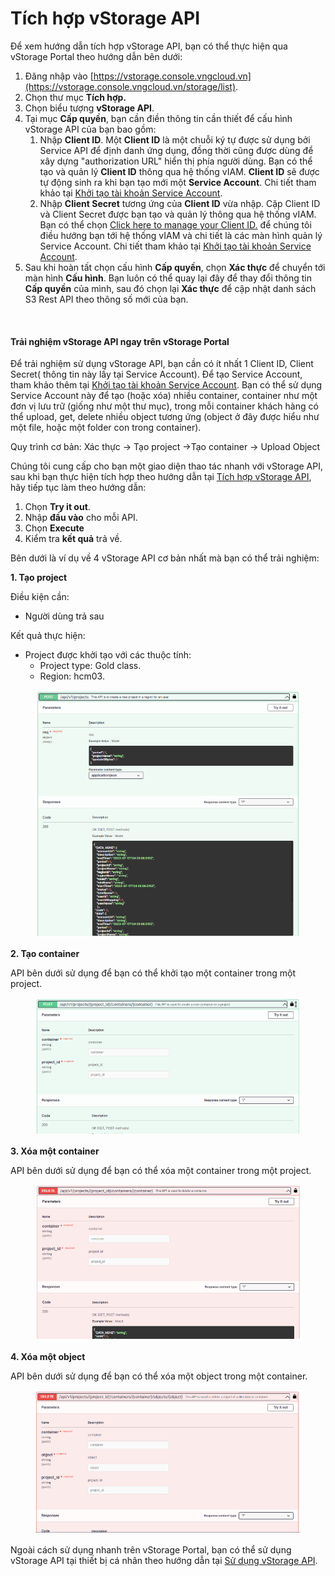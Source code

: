 # Tích hợp vStorage API

Để xem hướng dẫn tích hợp vStorage API, bạn có thể thực hiện qua vStorage Portal theo hướng dẫn bên dưới:&#x20;

1. Đăng nhập vào [https://vstorage.console.vngcloud.vn](https://vstorage.console.vngcloud.vn/storage/list).
2. Chọn thư mục **Tích hợp.**
3. Chọn biểu tượng **vStorage API**.
4. Tại mục **Cấp quyền**, bạn cần điền thông tin cần thiết để cấu hình vStorage API của bạn bao gồm:
   1. Nhập **Client ID**. Một **Client ID** là một chuỗi ký tự được sử dụng bởi Service API để định danh ứng dụng, đồng thời cũng được dùng để xây dựng "authorization URL" hiển thị phía người dùng. Bạn có thể tạo và quản lý **Client ID** thông qua hệ thống vIAM. **Client ID** sẽ được tự động sinh ra khi bạn tạo mới một **Service Account**. Chi tiết tham khảo tại [Khởi tạo tài khoản Service Account](../../quan-ly-truy-cap/quan-ly-tai-khoan-truy-cap-vstorage/tai-khoan-service-account/khoi-tao-tai-khoan-service-account.md).
   2. Nhập **Client Secret** tương ứng của **Client ID** vừa nhập. Cặp Client ID và Client Secret được bạn tạo và quản lý thông qua hệ thống vIAM. Bạn có thể chọn [Click here to manage your Client ID.](https://iam.console.vngcloud.vn/service-accounts) để chúng tôi điều hướng bạn tới hệ thống vIAM và chi tiết là các màn hình quản lý Service Account. Chi tiết tham khảo tại [Khởi tạo tài khoản Service Account](../../quan-ly-truy-cap/quan-ly-tai-khoan-truy-cap-vstorage/tai-khoan-service-account/khoi-tao-tai-khoan-service-account.md).
5. Sau khi hoàn tất chọn cấu hình **Cấp quyền**, chọn **Xác thực** để chuyển tới màn hình **Cấu hình**. Bạn luôn có thể quay lại đây để thay đổi thông tin **Cấp quyền** của mình, sau đó chọn lại **Xác thực** để cập nhật danh sách S3 Rest API theo thông số mới của bạn.&#x20;

<figure><img src="../../../../../.gitbook/assets/Tich_hop_vStorage_API.gif" alt=""><figcaption></figcaption></figure>

#### Trải nghiệm vStorage API ngay trên vStorage Portal <a href="#tichhopvstorageapi-trainghiemvstorageapingaytrenvstorageportal" id="tichhopvstorageapi-trainghiemvstorageapingaytrenvstorageportal"></a>

Để trải nghiệm sử dụng vStorage API, bạn cần có ít nhất 1 Client ID, Client Secret( thông tin này lấy tại Service Account). Để tạo Service Account, tham khảo thêm tại [Khởi tạo tài khoản Service Account](../../quan-ly-truy-cap/quan-ly-tai-khoan-truy-cap-vstorage/tai-khoan-service-account/khoi-tao-tai-khoan-service-account.md). Bạn có thể sử dụng Service Account này để tạo (hoặc xóa) nhiều container, container như một đơn vị lưu trữ (giống như một thư mục), trong mỗi container khách hàng có thể upload, get, delete nhiều object tương ứng (object ở đây được hiểu như một file, hoặc một folder con trong container).

Quy trình cơ bản: Xác thực -> Tạo project ->Tạo container -> Upload Object

Chúng tôi cung cấp cho bạn một giao diện thao tác nhanh với vStorage API, sau khi bạn thực hiện tích hợp theo hướng dẫn tại [Tích hợp vStorage API](tich-hop-vstorage-api.md), hãy tiếp tục làm theo hướng dẫn:&#x20;

1. Chọn **Try it out**.
2. Nhập **đầu vào** cho mỗi API.
3. Chọn **Execute**
4. Kiểm tra **kết quả** trả về.

Bên dưới là ví dụ về 4 vStorage API cơ bản nhất mà bạn có thể trải nghiệm:

**1. Tạo project**

Điều kiện cần:

* Người dùng trả sau

Kết quả thực hiện:

* Project được khởi tạo với các thuộc tính:&#x20;
  * Project type: Gold class.
  * Region: hcm03.

<figure><img src="../../../../../.gitbook/assets/image (549).png" alt=""><figcaption></figcaption></figure>

**2. Tạo container**

API bên dưới sử dụng để bạn có thể khởi tạo một container trong một project.

<figure><img src="../../../../../.gitbook/assets/image (550).png" alt=""><figcaption></figcaption></figure>

**3. Xóa một container**

API bên dưới sử dụng để bạn có thể xóa một container trong một project.

<figure><img src="../../../../../.gitbook/assets/image (551).png" alt=""><figcaption></figcaption></figure>

**4. Xóa một object**

API bên dưới sử dụng để bạn có thể xóa một object trong một container.

<figure><img src="../../../../../.gitbook/assets/image (552).png" alt=""><figcaption></figcaption></figure>

Ngoài cách sử dụng nhanh trên vStorage Portal, bạn có thể sử dụng vStorage API tại thiết bị cá nhân theo hướng dẫn tại [Sử dụng vStorage API](su-dung-vstorage-api.md).
